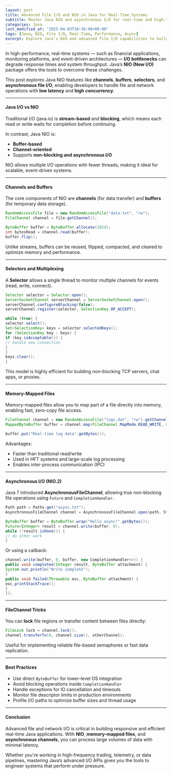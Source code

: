 ```yaml
---
layout: post
title: Advanced File I/O and NIO in Java for Real-Time Systems
subtitle: Master Java NIO and asynchronous I/O for real-time and high-throughput systems
categories: Java
last_modified_at: "2025-04-03T10:30:00+00:00"
tags: [Java, NIO, File I/O, Real-Time, Performance, Async]
excerpt: Explore Java’s NIO and advanced file I/O capabilities to build responsive, real-time applications. Learn about channels, buffers, memory-mapped files, and asynchronous I/O strategies.
---
```

In high-performance, real-time systems — such as financial applications, monitoring platforms, and event-driven architectures — **I/O bottlenecks** can degrade response times and system throughput. Java’s **NIO (New I/O)** package offers the tools to overcome these challenges.

This post explores Java NIO features like **channels**, **buffers**, **selectors**, and **asynchronous file I/O**, enabling developers to handle file and network operations with **low latency** and **high concurrency**.

---

#### Java I/O vs NIO

Traditional I/O (java.io) is **stream-based** and **blocking**, which means each read or write waits for completion before continuing.

In contrast, Java NIO is:
- **Buffer-based**
- **Channel-oriented**
- Supports **non-blocking and asynchronous I/O**

NIO allows multiple I/O operations with fewer threads, making it ideal for scalable, event-driven systems.

---

#### Channels and Buffers

The core components of NIO are **channels** (for data transfer) and **buffers** (for temporary data storage).

```java
RandomAccessFile file = new RandomAccessFile("data.txt", "rw");
FileChannel channel = file.getChannel();

ByteBuffer buffer = ByteBuffer.allocate(1024);
int bytesRead = channel.read(buffer);
buffer.flip();
```

Unlike streams, buffers can be reused, flipped, compacted, and cleared to optimize memory and performance.

---

#### Selectors and Multiplexing

A **Selector** allows a single thread to monitor multiple channels for events (read, write, connect).

```java
Selector selector = Selector.open();
ServerSocketChannel serverChannel = ServerSocketChannel.open();
serverChannel.configureBlocking(false);
serverChannel.register(selector, SelectionKey.OP_ACCEPT);

while (true) {
selector.select();
Set<SelectionKey> keys = selector.selectedKeys();
for (SelectionKey key : keys) {
if (key.isAcceptable()) {
// handle new connection
}
}
keys.clear();
}
```

This model is highly efficient for building non-blocking TCP servers, chat apps, or proxies.

---

#### Memory-Mapped Files

Memory-mapped files allow you to map part of a file directly into memory, enabling fast, zero-copy file access.

```java
FileChannel channel = new RandomAccessFile("logs.dat", "rw").getChannel();
MappedByteBuffer buffer = channel.map(FileChannel.MapMode.READ_WRITE, 0, channel.size());

buffer.put("Real-time log data".getBytes());
```

Advantages:
- Faster than traditional read/write
- Used in HFT systems and large-scale log processing
- Enables inter-process communication (IPC)

---

#### Asynchronous I/O (NIO.2)

Java 7 introduced **AsynchronousFileChannel**, allowing true non-blocking file operations using `Future` and `CompletionHandler`.

```java
Path path = Paths.get("async.txt");
AsynchronousFileChannel channel = AsynchronousFileChannel.open(path, StandardOpenOption.WRITE);

ByteBuffer buffer = ByteBuffer.wrap("Hello async!".getBytes());
Future<Integer> result = channel.write(buffer, 0);
while (!result.isDone()) {
// do other work
}
```

Or using a callback:

```java
channel.write(buffer, 0, buffer, new CompletionHandler<>() {
public void completed(Integer result, ByteBuffer attachment) {
System.out.println("Write complete");
}
public void failed(Throwable exc, ByteBuffer attachment) {
exc.printStackTrace();
}
});
```

---

#### FileChannel Tricks

You can **lock** file regions or transfer content between files directly:

```java
FileLock lock = channel.lock();
channel.transferTo(0, channel.size(), otherChannel);
```

Useful for implementing reliable file-based semaphores or fast data replication.

---

#### Best Practices

- Use direct `ByteBuffer` for lower-level OS integration
- Avoid blocking operations inside `CompletionHandler`
- Handle exceptions for IO cancellation and timeouts
- Monitor file descriptor limits in production environments
- Profile I/O paths to optimize buffer sizes and thread usage

---

#### Conclusion

Advanced file and network I/O is critical in building responsive and efficient real-time Java applications. With **NIO**, **memory-mapped files**, and **asynchronous channels**, you can process large volumes of data with minimal latency.

Whether you're working in high-frequency trading, telemetry, or data pipelines, mastering Java’s advanced I/O APIs gives you the tools to engineer systems that perform under pressure.
